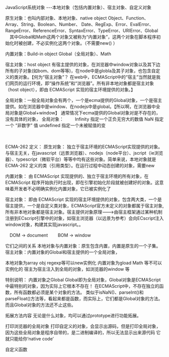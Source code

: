 JavaScript系统对象
---本地对象（包括内置对象）、宿主对象、自定义对象 


原生对象：也叫内部对象、本地对象、native object
    Object、Function、Array、String、Boolean、Number、
    Date、RegExp、Error、EvalError、RangeError、ReferenceError、SyntaxError、TypeError、URIError、Global
    　其中Global和Math这两个对象又被称为“内置对象”，这两个对象在脚本程序初始化时被创建，不必实例化这两个对象。（不需要new() ）

内置对象：Build-in object
    Global（全局对象）、Math

宿主对象：host object
    有宿主提供的对象，在浏览器中window对象以及其下边所有的子对象(如bom、dom等等)，在node中是globla及其子对象，也包含自定义的类对象。【何为“宿主对象”？  在web中，ECMAScript中的“宿主”当然就是我们网页的运行环境，即“操作系统”和“浏览器”。所有非本地对象都是宿主对象（host object），即由 ECMAScript 实现的宿主环境提供的对象。】


全局对象：一般全局对象会有两个，一个是ecma提供的Global对象，一个是宿主提供。如在浏览器中是window、在nodejs中是global。【所以啊，在浏览器中全局对象是Global+window】
通常情况下ecma提供的Global对象对是不存在的，没有具体的对象，
全局对象：
　　 Infinity     指定一个正负无穷大的数值
    NaN       指定一个 “非数字” 值
    undefined    指定一个未被赋值的变


　


ECMA-262 定义：
原生对象：
    独立于宿主环境的ECMAScript实现提供的对象。与宿主无关，在javascript（远景浏览器）、nodejs（node平台）、jscript（ie浏览器）、typescript（微软平台）等等中均有这些对象。简单来说，本地对象就是 ECMA-262 定义的类（引用类型）。在运行过程中动态创建的对象，需要new

内置对象：
    由 ECMAScript 实现提供的、独立于宿主环境的所有对象，在 ECMAScript 程序开始执行时出现，即在引擎初始化阶段就被创建好的对象。这意味着开发者不必明确实例化内置对象，它已被实例化了

宿主对象：
    即由 ECMAScript 实现的宿主环境提供的对象，包含两大类，一个是宿主提供，一个是自定义类对象，ECMAScript官方未定义的对象都属于宿主对象,所有非本地对象都是宿主对象。宿主提供对象原理--->由宿主框架通过某种机制注册到ECscript引擎中的对象，如宿主浏览器（以远景为参考）会向ECscript注入window对象，构建其实现javascript。。

　DOM -> document
　　BOM -> window


它们之间的关系
本地对象与内置对象：原生包含内置，内置是原生的一个子集。
宿主对象：内置对象的Global和宿主提供的一个全局对象，

本地对象为array obj regexp等可以new实例化
内置对象为gload Math 等不可以实例化的
宿主为宿主注入到全局的对象，如浏览器的window 等

特别说明：
内置对象之Global
Global即为全局对象，Global对象是ECMAScript中最特别的对象，因为实际上它根本不存在！
在ECMAScript中，不存在独立的函数，所有函数都必须是某个对象的方法。
类似于isNaN()、parseInt()和parseFloat()方法等，看起来都是函数，而实际上，它们都是Global对象的方法。
而且Global对象的方法还不止这些。

 

拓展方法内容
无论是什么对象，均可以通过prototype进行功能拓展。

打印浏览器的全局对象
打印自定义的对象，会显示出源码，但是打印全局对象，因为这些全局对象是程序自带的，是二进制编译的，所以无法显示出来源代码
它就只能给你‘native code’

<script>
    var myfc=function(){var a=123;}
    console.log(myfc)//浏览器全局对象之window下自定义的myfc函数
    console.log(alert)//浏览器全局对象之window的alert函数
    console.log(isNaN)//浏览器全局对象之Global的isNaN函数
</script>


自定义函数
